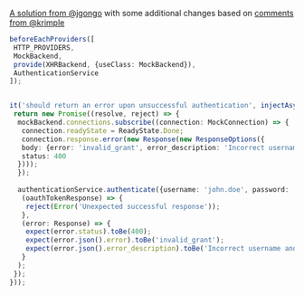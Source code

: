
[A solution from @jgongo](https://gitter.im/angular/angular?at=56a915aa80ad69394a7ad156) with some additional changes based on [comments from @krimple](https://gitter.im/angular/angular?at=56913628d739f50a36029ef7)
```typescript
beforeEachProviders([
 HTTP_PROVIDERS,
 MockBackend,
 provide(XHRBackend, {useClass: MockBackend}),
 AuthenticationService
]);


it('should return an error upon unsuccessful authentication', injectAsync([XHRBackend, AuthenticationService], (mockBackend, authenticationService) => {
 return new Promise((resolve, reject) => {
  mockBackend.connections.subscribe((connection: MockConnection) => {
   connection.readyState = ReadyState.Done;
   connection.response.error(new Response(new ResponseOptions({
   body: {error: 'invalid_grant', error_description: 'Incorrect username and / or password'},
   status: 400
  })));
  });
   
  authenticationService.authenticate({username: 'john.doe', password: '12345'}).subscribe(
   (oauthTokenResponse) => {
    reject(Error('Unexpected successful response'));
   },
   (error: Response) => {
    expect(error.status).toBe(400);
    expect(error.json().error).toBe('invalid_grant');
    expect(error.json().error_description).toBe('Incorrect username and / or password');
   }
  );
 });
}));
```
